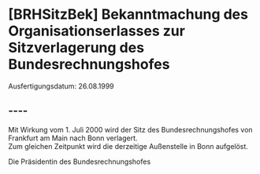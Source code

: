 # [BRHSitzBek] Bekanntmachung des Organisationserlasses zur Sitzverlagerung des Bundesrechnungshofes

Ausfertigungsdatum: 26.08.1999

 

## ----

Mit Wirkung vom 1. Juli 2000 wird der Sitz des Bundesrechnungshofes von Frankfurt am Main nach Bonn verlagert.  
Zum gleichen Zeitpunkt wird die derzeitige Außenstelle in Bonn aufgelöst.

Die Präsidentin des Bundesrechnungshofes
